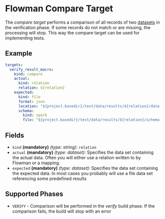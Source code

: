# Flowman Compare Target

The *compare target* performs a comparison of all records of two [datasets](../dataset/index.md) in the verification
phase. If some records do not match or are missing, the processing will stop. This way the compare target can be
used for implementing tests.

## Example
```yaml
targets:
  verify_result_macro:
    kind: compare
    actual:
      kind: relation
      relation: ${relation}
    expected:
      kind: file
      format: json
      location: "${project.basedir}/test/data/results/${relation}/data.json"
      schema:
        kind: spark
        file: "${project.basedir}/test/data/results/${relation}/schema.json"
```

## Fields

* `kind` **(mandatory)** *(type: string)*: `relation`
* `actual` **(mandatory)** *(type: dataset)*: 
Specifies the data set containing the actual data. Often you will either use a relation written to by Flowman or
a mapping. 
* `expected` **(mandatory)** *(type: dataset)*: 
Specifies the data set containing the expected data. In most cases you probably will use a file data set referencing
some predefined results

## Supported Phases
* `VERIFY` - Comparison will be performed in the *verify* build phase. If the comparison fails, the build will stop
with an error
